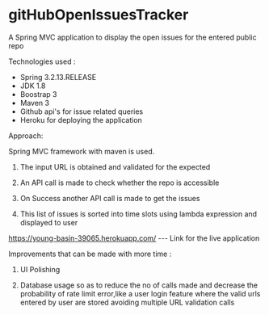 # gitHubOpenIssuesTracker
A Spring MVC application to display the open issues for the entered public repo

Technologies used :

* Spring 3.2.13.RELEASE
* JDK 1.8
* Boostrap 3
* Maven 3 
* Github api's for issue related queries
* Heroku for deploying the application

Approach:

Spring MVC framework with maven is used.
  
  1) The input URL is obtained and validated for the expected 
  
  2) An API call is made to check whether the repo is accessible 
  
  3) On Success another API call is made to get the issues 
  
  4) This list of issues is sorted into time slots using lambda expression and displayed to user
  
  https://young-basin-39065.herokuapp.com/   ---  Link for the live application 
  
  Improvements that can be made with more time :
  
  1) UI Polishing 
  
  2) Database usage so as to reduce the no of calls made and decrease the probability of rate limit error,like a user login feature where the valid urls entered by user are stored avoiding multiple URL validation calls

